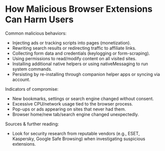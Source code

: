 # How Malicious Browser Extensions Can Harm Users

Common malicious behaviors:
- Injecting ads or tracking scripts into pages (monetization).
- Rewriting search results or redirecting traffic to affiliate links.
- Collecting form data and credentials (keylogging or form-scraping).
- Using permissions to read/modify content on all visited sites.
- Installing additional native helpers or using nativeMessaging to run system commands.
- Persisting by re-installing through companion helper apps or syncing via account.

Indicators of compromise:
- New bookmarks, settings or search engine changed without consent.
- Excessive CPU/network usage tied to the browser process.
- Pop-ups or ads appearing on sites that never had them.
- Browser home/new tab/search engine changed unexpectedly.

Sources & further reading:
- Look for security research from reputable vendors (e.g., ESET, Kaspersky, Google Safe Browsing) when investigating suspicious extensions.
